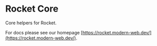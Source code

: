 # Rocket Core

Core helpers for Rocket.

For docs please see our homepage [https://rocket.modern-web.dev/](https://rocket.modern-web.dev/).

